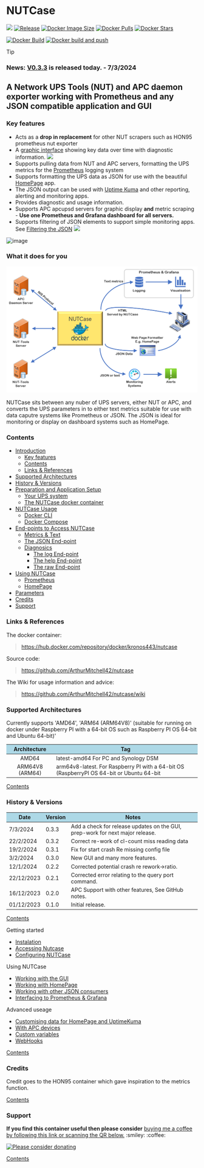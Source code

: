 <h1>NUTCase</h1>

[<img src="https://img.shields.io/badge/paypal-donate-blue.svg?logo=paypal&style=for-the-badge">](https://www.paypal.com/donate?hosted_button_id=N6F4E9YCD5VC8)
[![Release](https://img.shields.io/github/release/ArthurMitchell42/nutcase.svg?logo=github&style=for-the-badge)](https://github.com/ArthurMitchell42/nutcase/releases/latest)
[![Docker Image Size](https://img.shields.io/docker/image-size/kronos443/nutcase/latest?logo=docker&style=for-the-badge)](https://hub.docker.com/r/kronos443/nutcase/tags)
[![Docker Pulls](https://img.shields.io/docker/pulls/kronos443/nutcase?label=Pulls&logo=docker&style=for-the-badge)](https://hub.docker.com/r/kronos443/nutcase)
[![Docker Stars](https://img.shields.io/docker/stars/kronos443/nutcase?label=Stars&logo=docker&style=for-the-badge)](https://hub.docker.com/r/kronos443/nutcase)

[![Docker Build](https://github.com/ArthurMitchell42/nutcase/actions/workflows/docker-image.yml/badge.svg)](https://github.com/ArthurMitchell42/nutcase/actions/workflows/docker-image.yml)
[![Docker build and push](https://github.com/ArthurMitchell42/nutcase/actions/workflows/docker-buildpush.yml/badge.svg)](https://github.com/ArthurMitchell42/nutcase/actions/workflows/docker-buildpush.yml)

> [!TIP]
> ### News: [V0.3.3](https://github.com/ArthurMitchell42/nutcase/releases) is released today. - 7/3/2024

## A **Network UPS Tools (NUT)** and **APC daemon** exporter working with Prometheus and any JSON compatible application and GUI

### Key features
* Acts as a **drop in replacement** for other NUT scrapers such as HON95 prometheus nut exporter
* A [graphic interface](https://github.com/ArthurMitchell42/nutcase/wiki/The-GUI) showing key data over time with diagnostic information. <a href="https://github.com/ArthurMitchell42/nutcase/wiki/The-GUI"><img src="https://img.shields.io/badge/New_in_V0.3.0-8A2BE2"></a>
* Supports pulling data from NUT and APC servers, formatting the UPS metrics for the [Prometheus](https://prometheus.io/) logging system
* Supports formatting the UPS data as JSON for use with the beautiful [HomePage](https://gethomepage.dev/) app.
* The JSON output can be used with [Uptime Kuma](https://github.com/louislam/uptime-kuma) and other reporting, alerting and monitoring apps.
* Provides diagnostic and usage information.
* Supports APC apcupsd servers for graphic display **and** metric scraping - **Use one Prometheus and Grafana dashboard for all servers.**
* Supports filtering of JSON elements to support simple monitoring apps. See [Filtering the JSON](https://github.com/ArthurMitchell42/nutcase/wiki/Using-the-JSON-returned-by-NUTCase#filtering-the-json-) <a href="https://github.com/ArthurMitchell42/nutcase/wiki/Using-the-JSON-returned-by-NUTCase#filtering-the-json-"><img src="https://img.shields.io/badge/New_in_V0.3.0-8A2BE2"></a>

![image](https://github.com/ArthurMitchell42/nutcase/assets/82239494/6fbfa4d8-7cbc-4882-9e8e-ac3907e70d9a)

### What it does for you

![Structure](https://github.com/ArthurMitchell42/nutcase/blob/6e7b52aa5cd89663476fa5558ab05a15233967aa/resources/structure_v2.png)

NUTCase sits between any nuber of UPS servers, either NUT or APC, and converts the UPS parameters in to either text metrics suitable for use with data caputre systems like Prometheus or JSON.
The JSON is ideal for monitoring or display on dashboard systems such as HomePage.

<h3 id="contents">Contents</h3>

- [Introduction](#introduction)
  - [Key features](#key-features)
  - [Contents](#contents)
  - [Links & References](#links-refs)
- [Supported Architectures](#architectures)
- [History & Versions](#history)
- [Preparation and Application Setup](#preparation)
  - [Your UPS system](#preparation-system)
  - [The NUTCase docker container](#preparation-docker)
- [NUTCase Usage](#nutcase-useage)
  - [Docker CLI](#nutcase-useage-docker-cli)
  - [Docker Compose](#nutcase-useage-docker-comp)
- [End-points to Access NUTCase](#endpoints)
  - [Metrics & Text](#endpoints-metrics)
  - [The JSON End-point](#endpoints-json)
  - [Diagnosics](#endpoints-diag)
    - [The log End-point](#endpoints-log)
    - [The help End-point](#endpoints-help)
    - [The raw End-point](#endpoints-raw)
- [Using NUTCase](#using-nutcase)
  - [Prometheus](#using-nutcase-prometheus)
  - [HomePage](#using-nutcase-homepage)
- [Parameters](#parameters)
- [Credits](#credits)
- [Support](#support)

<h3 id="links-refs">Links & References</h3>

The docker container:
> https://hub.docker.com/repository/docker/kronos443/nutcase

Source code:
> https://github.com/ArthurMitchell42/nutcase

The Wiki for usage information and advice:
> https://github.com/ArthurMitchell42/nutcase/wiki

<h3 id="architectures">Supported Architectures</h3>
<p>
Currently supports 'AMD64', 'ARM64 (ARM64V8)' (suitable for running on docker under Raspberry PI with a 64-bit OS such as Raspberry PI OS 64-bit and Ubuntu 64-bit)'
<br>

<table>
<thead>
<tr bgcolor="lightblue"><th align="center">Architecture</th>
<th>Tag</th>
</tr>
</thead>
<tbody>
<tr>
<td align="center">AMD64</td>
<td>latest-amd64 For PC and Synology DSM</td>
</tr>
<tr>
<td align="center">ARM64V8 (ARM64)</td>
<td>arm64v8-latest. For Raspberry PI with a 64-bit OS (RaspberryPI OS 64-bit or Ubuntu 64-bit</td>
</tr>
</tbody></table>

[Contents](#contents)

<h3 id="history">History & Versions</h3>
<table>
<thead>
<tr bgcolor="lightblue"><th align="center">Date</th>
<th>Version</th>
<th>Notes</th>
</tr>
</thead>
<tbody>
<tr>
<td align="left">7/3/2024</td>
<td align="left">0.3.3</td>
<td align="left">Add a check for release updates on the GUI, prep-work for next major release.</td>
</tr>
<tr>
<td align="left">22/2/2024</td>
<td align="left">0.3.2</td>
<td align="left">Correct re-work of cl-count miss reading data</td>
</tr>
<tr>
<td align="left">19/2/2024</td>
<td align="left">0.3.1</td>
<td align="left">Fix for start crash Re missing config file</td>
</tr>
<tr>
<td align="left">3/2/2024</td>
<td align="left">0.3.0</td>
<td align="left">New GUI and many more features.</td>
</tr>
<tr>
<td align="left">12/1/2024</td>
<td align="left">0.2.2</td>
<td align="left">Corrected potential crash re rework->ratio.</td>
</tr>
<tr>
<td align="left">22/12/2023</td>
<td align="left">0.2.1</td>
<td align="left">Corrected error relating to the query port command.</td>
</tr>
<tr>
<td align="left">16/12/2023</td>
<td align="left">0.2.0</td>
<td align="left">APC Support with other features, See GitHub notes.</td>
</tr>
<tr>
<td align="left">01/12/2023</td>
<td align="left">0.1.0</td>
<td align="left">Initial release.</td>
</tr>
</tbody></table>

[Contents](#contents)

Getting started
  * [Instalation](https://github.com/ArthurMitchell42/nutcase/wiki/Running-the-NUTCase-container)
  * [Accessing Nutcase](https://github.com/ArthurMitchell42/nutcase/wiki/Accessing-and-Using-NUTCase)
  * [Configuring NUTCase](https://github.com/ArthurMitchell42/nutcase/wiki/The-Configuration-File)

Using NUTCase
  * [Working with the GUI](https://github.com/ArthurMitchell42/nutcase/wiki/The-GUI)
  * [Working with HomePage](https://github.com/ArthurMitchell42/nutcase/wiki/Customising-the-data-displayed-on-the-HomePage-app)
  * [Working with other JSON consumers](https://github.com/ArthurMitchell42/nutcase/wiki/Using-the-JSON-returned-by-NUTCase)
  * [Interfacing to Prometheus & Grafana](https://github.com/ArthurMitchell42/nutcase/wiki/Using-with-Prometheus-and-Grafana)

Advanced useage
  * [Customising data for HomePage and UptimeKuma](https://github.com/ArthurMitchell42/nutcase/wiki/Customising-the-Data-Displayed-on-the-HomePage-App)
  * [With APC devices](https://github.com/ArthurMitchell42/nutcase/wiki/NUTCase-and-APC's-apcupsd)
  * [Custom variables](https://github.com/ArthurMitchell42/nutcase/wiki/Reworking-variables-using-the-configuration-file)
  * [WebHooks](https://github.com/ArthurMitchell42/nutcase/wiki/WebHooks)

[Contents](#contents)

<h3 id="credits">Credits</h3>
<p>
Credit goes to the HON95 container which gave inspiration to the metrics function.
</p>

[Contents](#contents)

<h3 id="support">Support</h3>
<p><b>If you find this container useful then please consider</b> <a href="https://www.paypal.com/donate?hosted_button_id=N6F4E9YCD5VC8">buying me a coffee by following this link or scanning the QR below.</a> :smiley: :coffee:</p>

<a href="https://www.paypal.com/donate?hosted_button_id=N6F4E9YCD5VC8"> <img src="http://www.ajwm.uk/dockerdonate.jpg" alt="Please consider donating" width="120" height="120"> </a>

[Contents](#contents)

